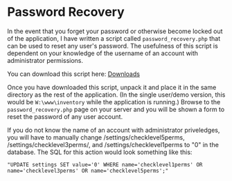 # Password Recovery #

In the event that you forget your password or otherwise become locked out of the application, I have written a script called `password_recovery.php` that can be used to reset any user's password. The usefulness of this script is dependent on your knowledge of the username of an account with administrator permissions.

You can download this script here: [Downloads](http://code.google.com/p/collate-inventory/downloads/list)

Once you have downloaded this script, unpack it and place it in the same directory as the rest of the application. (In the single user/demo version, this would be `W:\www\inventory` while the application is running.) Browse to the `password_recovery.php` page on your server and you will be shown a form to reset the password of any user account.


If you do not know the name of an account with administrator priveledges, you will have to manually change /settings/checklevel5perms, /settings/checklevel3perms/, and /settings/checklevel1perms to "0" in the database. The SQL for this action would look something like this:
```
"UPDATE settings SET value='0' WHERE name='checklevel1perms' OR name='checklevel3perms' OR name='checklevel5perms';"
```



